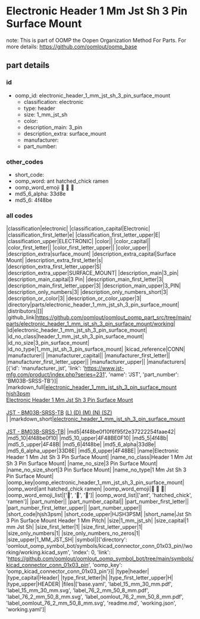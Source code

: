 # Electronic Header 1 Mm Jst Sh 3 Pin Surface Mount  

note: This is part of OOMP the Oopen Organization Method For Parts. For more details: https://github.com/oomlout/oomp_base

##  part details





### id
* oomp_id: electronic_header_1_mm_jst_sh_3_pin_surface_mount
  * classification: electronic
  * type: header
  * size: 1_mm_jst_sh
  * color: 
  * description_main: 3_pin
  * description_extra: surface_mount
  * manufacturer: 
  * part_number: 

### other_codes
* short_code: 
* oomp_word: ant hatched_chick ramen
* oomp_word_emoji :ant: :hatched_chick: :ramen:
* md5_6_alpha: 33d8e
* md5_6: 4f48be

### all codes 
|classification|electronic|
|classification_capital|Electronic|
|classification_first_letter|e|
|classification_first_letter_upper|E|
|classification_upper|ELECTRONIC|
|color||
|color_capital||
|color_first_letter||
|color_first_letter_upper||
|color_upper||
|description_extra|surface_mount|
|description_extra_capital|Surface Mount|
|description_extra_first_letter|s|
|description_extra_first_letter_upper|S|
|description_extra_upper|SURFACE_MOUNT|
|description_main|3_pin|
|description_main_capital|3 Pin|
|description_main_first_letter|3|
|description_main_first_letter_upper|3|
|description_main_upper|3_PIN|
|description_only_numbers|3|
|description_only_numbers_short|3|
|description_or_color|3|
|description_or_color_upper|3|
|directory|parts/electronic_header_1_mm_jst_sh_3_pin_surface_mount|
|distributors|[]|
|github_link|https://github.com/oomlout/oomlout_oomp_part_src/tree/main/parts/electronic_header_1_mm_jst_sh_3_pin_surface_mount/working|
|id|electronic_header_1_mm_jst_sh_3_pin_surface_mount|
|id_no_class|header_1_mm_jst_sh_3_pin_surface_mount|
|id_no_size|3_pin_surface_mount|
|id_no_type|1_mm_jst_sh_3_pin_surface_mount|
|kicad_reference|CONN|
|manufacturer||
|manufacturer_capital||
|manufacturer_first_letter||
|manufacturer_first_letter_upper||
|manufacturer_upper||
|manufacturers|[{'id': 'manufacturer_jst', 'link': 'https://www.jst-mfg.com/product/index.php?series=231', 'name': 'JST', 'part_number': 'BM03B-SRSS-TB'}]|
|markdown_full|[electronic_header_1_mm_jst_sh_3_pin_surface_mount](https://github.com/oomlout/oomlout_oomp_part_src/tree/main/parts/electronic_header_1_mm_jst_sh_3_pin_surface_mount/working)<br>[hjsh3psm](https://github.com/oomlout/oomlout_oomp_part_src/tree/main/parts/electronic_header_1_mm_jst_sh_3_pin_surface_mount/working)<br>[Electronic Header 1 Mm Jst Sh 3 Pin Surface Mount](https://github.com/oomlout/oomlout_oomp_part_src/tree/main/parts/electronic_header_1_mm_jst_sh_3_pin_surface_mount/working)<br><br>[JST - BM03B-SRSS-TB](https://www.jst-mfg.com/product/index.php?series=231) [(L)  ](https://www.lcsc.com/search?q=BM03B-SRSS-TB)[(D)  ](https://www.digikey.com/en/products?keywords=BM03B-SRSS-TB)[(M)  ](https://www.mouser.com/Search/Refine?Keyword=BM03B-SRSS-TB)[(N)  ](https://www.newark.com/search?st=BM03B-SRSS-TB)[(SZ)  ](https://so.szlcsc.com/global.html?k=BM03B-SRSS-TB)<br>|
|markdown_short|[electronic_header_1_mm_jst_sh_3_pin_surface_mount](https://github.com/oomlout/oomlout_oomp_part_src/tree/main/parts/electronic_header_1_mm_jst_sh_3_pin_surface_mount/working)<br><br>[JST - BM03B-SRSS-TB](https://www.jst-mfg.com/product/index.php?series=231)|
|md5|4f48be0f10f6f95f2e37222254faae42|
|md5_10|4f48be0f10|
|md5_10_upper|4F48BE0F10|
|md5_5|4f48b|
|md5_5_upper|4F48B|
|md5_6|4f48be|
|md5_6_alpha|33d8e|
|md5_6_alpha_upper|33D8E|
|md5_6_upper|4F48BE|
|name|Electronic Header 1 Mm Jst Sh 3 Pin Surface Mount|
|name_no_class|Header 1 Mm Jst Sh 3 Pin Surface Mount|
|name_no_size|3 Pin Surface Mount|
|name_no_size_short|3 Pin Surface Mount|
|name_no_type|1 Mm Jst Sh 3 Pin Surface Mount|
|oomp_key|oomp_electronic_header_1_mm_jst_sh_3_pin_surface_mount|
|oomp_word|ant hatched_chick ramen|
|oomp_word_emoji|:ant: :hatched_chick: :ramen:|
|oomp_word_emoji_list|[':ant:', ':hatched_chick:', ':ramen:']|
|oomp_word_list|['ant', 'hatched_chick', 'ramen']|
|part_number||
|part_number_capital||
|part_number_first_letter||
|part_number_first_letter_upper||
|part_number_upper||
|short_code|hjsh3psm|
|short_code_upper|HJSH3PSM|
|short_name|Jst Sh 3 Pin Surface Mount Header 1 Mm Pitch|
|size|1_mm_jst_sh|
|size_capital|1 mm Jst Sh|
|size_first_letter|1|
|size_first_letter_upper|1|
|size_only_numbers|1|
|size_only_numbers_no_zeros|1|
|size_upper|1_MM_JST_SH|
|symbol|[{'directory': 'oomlout_oomp_symbol_bot/symbols/kicad_connector_conn_01x03_pin//working/working.kicad_sym', 'index': 0, 'link': 'https://github.com/oomlout/oomlout_oomp_symbol_bot/tree/main/symbols/kicad_connector_conn_01x03_pin', 'oomp_key': 'oomp_kicad_connector_conn_01x03_pin'}]|
|type|header|
|type_capital|Header|
|type_first_letter|h|
|type_first_letter_upper|H|
|type_upper|HEADER|
|files|['base.yaml', 'label_15_mm_30_mm.pdf', 'label_15_mm_30_mm.svg', 'label_76_2_mm_50_8_mm.pdf', 'label_76_2_mm_50_8_mm.svg', 'label_oomlout_76_2_mm_50_8_mm.pdf', 'label_oomlout_76_2_mm_50_8_mm.svg', 'readme.md', 'working.json', 'working.yaml']|
